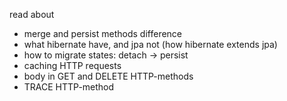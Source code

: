 read about
 - merge and persist methods difference
 - what hibernate have, and jpa not (how hibernate extends jpa)
 - how to migrate states: detach -> persist
 - caching HTTP requests
 - body in GET and DELETE HTTP-methods
 - TRACE HTTP-method

